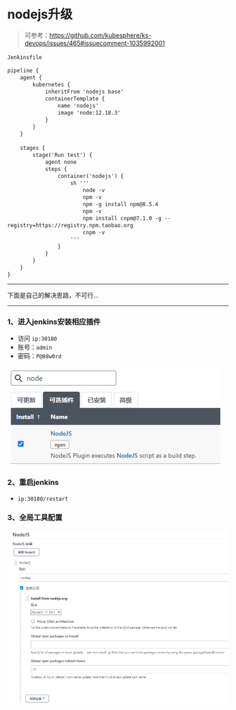 # nodejs升级

> 可参考：https://github.com/kubesphere/ks-devops/issues/465#issuecomment-1035992001

`Jenkinsfile`

```
pipeline {
    agent {
        kubernetes {
            inheritFrom 'nodejs base'
            containerTemplate {
                name 'nodejs'
                image 'node:12.18.3'
            }
        }
    }

    stages {
        stage('Run test') {
            agent none
            steps {
                container('nodejs') {
                    sh '''
                        node -v
                        npm -v
                        npm -g install npm@8.5.4
                        npm -v
                        npm install cnpm@7.1.0 -g --registry=https://registry.npm.taobao.org
                        cnpm -v
                    '''
                }
            }
        }
    }
}
```

---

下面是自己的解决思路，不可行...

---

### 1、进入jenkins安装相应插件

- 访问 `ip:30180`
- 账号：`admin`
- 密码：`P@88w0rd`

![img.png](images/node-upgrade-01.png)

### 2、重启jenkins

- `ip:30180/restart`

### 3、全局工具配置

![img.png](images/node-upgrade-02.png)
